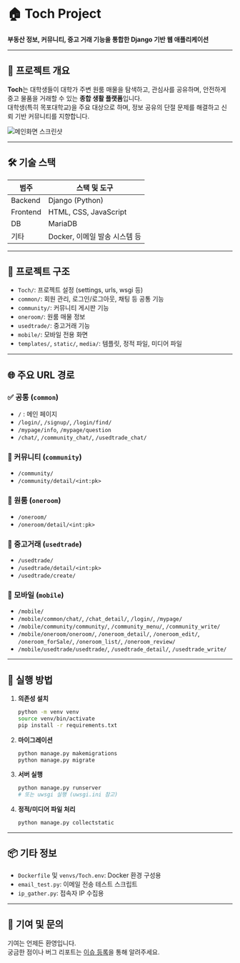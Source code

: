 # 🏠 Toch Project

**부동산 정보, 커뮤니티, 중고 거래 기능을 통합한 Django 기반 웹 애플리케이션**

---

## 📌 프로젝트 개요

**Toch**는 대학생들이 대학가 주변 원룸 매물을 탐색하고, 관심사를 공유하며, 안전하게 중고 물품을 거래할 수 있는 **종합 생활 플랫폼**입니다.  
대학생(특히 목포대학교)을 주요 대상으로 하며, 정보 공유의 단절 문제를 해결하고 신뢰 기반 커뮤니티를 지향합니다.



![메인화면 스크린샷](https://clyde0813.notion.site/image/https%3A%2F%2Fs3-us-west-2.amazonaws.com%2Fsecure.notion-static.com%2Ff0ffea25-2718-4d2b-a987-bde651bde37d%2FUntitled.png?table=block&id=5049c3bd-95d5-433c-abdd-a720961d8f99&spaceId=357521ef-e3dc-432c-bc3c-174c72fd9911&width=660&userId=&cache=v2)

---

## 🛠️ 기술 스택

| 범주        | 스택 및 도구                  |
|-------------|------------------------------|
| Backend     | Django (Python)              |
| Frontend    | HTML, CSS, JavaScript        |
| DB          | MariaDB                      |
| 기타        | Docker, 이메일 발송 시스템 등 |

---

## 📁 프로젝트 구조

- `Toch/`: 프로젝트 설정 (settings, urls, wsgi 등)
- `common/`: 회원 관리, 로그인/로그아웃, 채팅 등 공통 기능
- `community/`: 커뮤니티 게시판 기능
- `oneroom/`: 원룸 매물 정보
- `usedtrade/`: 중고거래 기능
- `mobile/`: 모바일 전용 화면
- `templates/`, `static/`, `media/`: 템플릿, 정적 파일, 미디어 파일

---

## 🌐 주요 URL 경로

### ✅ 공통 (`common`)
- `/` : 메인 페이지
- `/login/`, `/signup/`, `/login/find/`
- `/mypage/info`, `/mypage/question`
- `/chat/`, `/community_chat/`, `/usedtrade_chat/`

### 📝 커뮤니티 (`community`)
- `/community/`
- `/community/detail/<int:pk>`

### 🏢 원룸 (`oneroom`)
- `/oneroom/`
- `/oneroom/detail/<int:pk>`

### 🔄 중고거래 (`usedtrade`)
- `/usedtrade/`
- `/usedtrade/detail/<int:pk>`
- `/usedtrade/create/`

### 📱 모바일 (`mobile`)
- `/mobile/`
- `/mobile/common/chat/`, `/chat_detail/`, `/login/`, `/mypage/`
- `/mobile/community/community/`, `/community_menu/`, `/community_write/`
- `/mobile/oneroom/oneroom/`, `/oneroom_detail/`, `/oneroom_edit/`, `/oneroom_forSale/`, `/oneroom_list/`, `/oneroom_review/`
- `/mobile/usedtrade/usedtrade/`, `/usedtrade_detail/`, `/usedtrade_write/`

---

## 🚀 실행 방법

1. **의존성 설치**
   ```bash
   python -m venv venv
   source venv/bin/activate
   pip install -r requirements.txt
   ```

2. **마이그레이션**
   ```bash
   python manage.py makemigrations
   python manage.py migrate
   ```

3. **서버 실행**
   ```bash
   python manage.py runserver
   # 또는 uwsgi 실행 (uwsgi.ini 참고)
   ```

4. **정적/미디어 파일 처리**
   ```bash
   python manage.py collectstatic
   ```

---

## 📦 기타 정보

- `Dockerfile` 및 `venvs/Toch.env`: Docker 환경 구성용
- `email_test.py`: 이메일 전송 테스트 스크립트
- `ip_gather.py`: 접속자 IP 수집용

---

## 📮 기여 및 문의

기여는 언제든 환영입니다.  
궁금한 점이나 버그 리포트는 [이슈 등록](https://github.com/clyde0813/Toch_Project/issues)을 통해 알려주세요.
